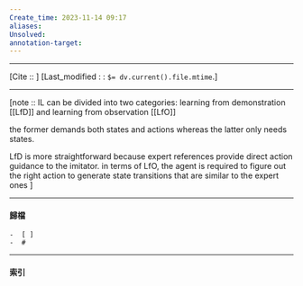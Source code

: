 ```yaml
---
Create_time: 2023-11-14 09:17
aliases: 
Unsolved: 
annotation-target:
---
```


---
[Cite ::  ]
[Last_modified : : `$= dv.current().file.mtime`.]


---

[note :: IL can be divided into two categories: learning from demonstration [[LfD]] and learning from observation [[LfO]]

the former demands both states and actions whereas the latter only needs states.

 LfD is more straightforward because expert references provide direct action guidance to the imitator.
in terms of LfO, the agent is required to figure out the right action to generate state transitions that are similar to the expert ones
]

---
#### 歸檔 
	-  [ ]
	-  #


---
#### 索引
